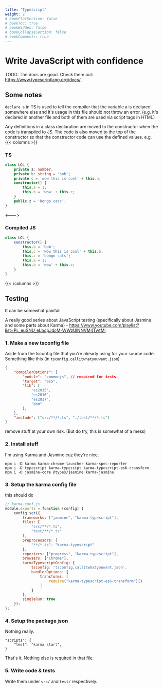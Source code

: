 ```yaml
---
title: "Typescript"
weight: 2
# bookFlatSection: false
# bookToc: true
# bookHidden: false
# bookCollapseSection: false
# bookComments: true
---
```

# Write JavaScript with confidence
TODO: The docs are good. Check them out: https://www.typescriptlang.org/docs/.

## Some notes
`declare a` in TS is used to tell the compiler that the variable a is declared somewhere else and it's
usage in this file should not throw an error.
(e.g. it's declared in another file and both of them are used via script tags in HTML)

Any definitions in a class declaration are moved to the constructor when the code is transpiled to JS.
The code is also moved to the top of the constructor so that the constructor code can use the defined values.
e.g.
{{< columns >}}
### TS
```ts
class LOL {
    private a: number;
    private b: string = 'bob';
    private c = 'wow this is cool' + this.b;
    constructor() {
        this.a = 1;
        this.b = 'wow' + this.c;
    }
    public z = 'bongo cats';
}
```
<--->
### Compiled JS
```js
class LOL {
    constructor() {
        this.b = 'bob';
        this.c = 'wow this is cool' + this.b;
        this.z = 'bongo cats';
        this.a = 1;
        this.b = 'wow' + this.c;
    }
}
```
{{< /columns >}}

## Testing
It can be somewhat painful.

A really good series about JavaScript testing (specifically about Jasmine and some parts about Karma) - <https://www.youtube.com/playlist?list=PL_euSNU_eLbcpJdoM-WWzUlNNVM4TwtMl>

### 1. Make a new tsconfig file
Aside from the tsconfig file that you're already using for your source code.
Something like this (in `tsconfig.callitwhatyouwant.json`)
```json
{
    "compilerOptions": {
        "module": "commonjs", // required for tests
        "target": "es5",
        "lib": [
            "es2015",
            "es2016",
            "es2017",
            "dom"
        ],
    },
    "include": ["src/**/*.ts", "./test/**/*.ts"]
}
```
remove stuff at your own risk. (But do try, this is somewhat of a mess)

### 2. Install stuff
I'm using Karma and Jasmine cuz they're nice.
```
npm i -D karma karma-chrome-launcher karma-spec-reporter
npm i -D typescript karma-typescipt karma-typescript-es6-transform
npm i -D jasmine-core @types/jasmine karma-jasmine
```

### 3. Setup the karma config file
this should do
```js
// karma.conf.js
module.exports = function (config) {
    config.set({
        frameworks: ["jasmine", "karma-typescript"],
        files: [
            "src/**/*.ts",
            "test/**/*.ts"
        ],
        preprocessors: {
            "**/*.ts": "karma-typescript"
        },
        reporters: ["progress", "karma-typescript"],
        browsers: ["Chrome"],
        karmaTypescriptConfig: {
            tsconfig: 'tsconfig.callitwhatyouwant.json',
            bundlerOptions: {
                transforms: [
                    require("karma-typescript-es6-transform")()
                ]
            }
        },
        singleRun: true
    });
};
```

### 4. Setup the package json
Nothing really.
```
"scripts": {
    "test": "karma start",
}
```
That's it. Nothing else is required in that file.

### 5. Write code & tests
Write them under `src/` and `test/` respectively.